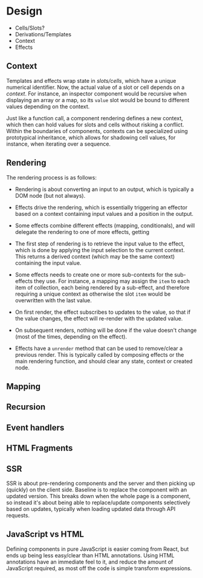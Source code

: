 # Design


- Cells/Slots?
- Derivations/Templates
- Context
- Effects


## Context

Templates and effects wrap state in *slots/cells*, which have a unique numerical
identifier. Now, the actual value of a slot or cell depends on a *context*.  For instance,
an inspector component would be recursive when displaying an array or a map, so its
`value` slot would be bound to different values depending on the context.

Just like a function call, a component rendering defines a new context, which
then can hold values for slots and cells without risking a conflict. Within the
boundaries of components, contexts can be specialized using prototypical inheritance,
which allows for shadowing cell values, for instance, when iterating over a sequence.

## Rendering

The rendering process is as follows:

- Rendering is about converting an input to an output, which is typically
  a DOM node (but not always).

- Effects drive the rendering, which is essentially triggering an effector
  based on a context containing input values and a position in the output.

- Some effects combine different effects (mapping, conditionals), and will
  delegate the rendering to one of more effects, getting

- The first step of rendering is to retrieve the input value to the effect, which is done
  by applying the input selection to the current context. This returns
  a derived context (which may be the same context) containing the input value.

- Some effects needs to create one or more sub-contexts for the sub-effects they
  use. For instance, a mapping may assign the `item` to each item of collection,
  each being rendered by a sub-effect, and therefore requiring a unique context
  as otherwise the slot `item` would be overwritten with the last value.

- On first render, the effect subscribes to updates to the value, so that if
  the value changes, the effect will re-render with the updated value.

- On subsequent renders, nothing will be done if the value doesn't change
  (most of the times, depending on the effect).

- Effects have a `unrender` method that can be used to remove/clear a previous
  render. This is typically called by composing effects or the main rendering
  function, and should clear any state, context or created node.


## Mapping

## Recursion

## Event handlers

## HTML Fragments

## SSR

SSR is about pre-rendering components and the server and then picking up
(quickly) on the client side. Baseline is to replace the component with an
updated version. This breaks down when the whole page is a component, so instead
it's about being able to replace/update components selectively based on updates,
typically when loading updated data through API requests.

## JavaScript vs HTML

Defining components in pure JavaScript is easier coming from React, but ends
up being less easy/clear than HTML annotations. Using HTML annotations have
an immediate feel to it, and reduce the amount of JavaScript required, as
most off the code is simple transform expressions.
